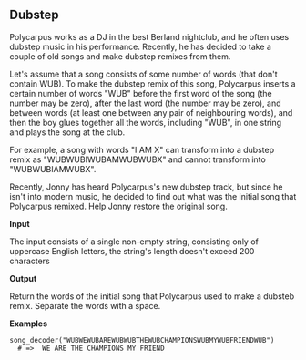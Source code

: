 ## Dubstep

Polycarpus works as a DJ in the best Berland nightclub, and he often uses dubstep music in his performance. Recently, he has decided to take a couple of old songs and make dubstep remixes from them.

Let's assume that a song consists of some number of words (that don't contain WUB). To make the dubstep remix of this song, Polycarpus inserts a certain number of words "WUB" before the first word of the song (the number may be zero), after the last word (the number may be zero), and between words (at least one between any pair of neighbouring words), and then the boy glues together all the words, including "WUB", in one string and plays the song at the club.

For example, a song with words "I AM X" can transform into a dubstep remix as "WUBWUBIWUBAMWUBWUBX" and cannot transform into "WUBWUBIAMWUBX".

Recently, Jonny has heard Polycarpus's new dubstep track, but since he isn't into modern music, he decided to find out what was the initial song that Polycarpus remixed. Help Jonny restore the original song.

__Input__

The input consists of a single non-empty string, consisting only of uppercase English letters, the string's length doesn't exceed 200 characters

__Output__

Return the words of the initial song that Polycarpus used to make a dubsteb remix. Separate the words with a space.

__Examples__

```
song_decoder("WUBWEWUBAREWUBWUBTHEWUBCHAMPIONSWUBMYWUBFRIENDWUB")
  # =>  WE ARE THE CHAMPIONS MY FRIEND
```